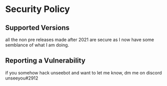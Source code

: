 # Security Policy

## Supported Versions
all the non pre releases made after 2021 are secure as I now have some semblance of what I am doing.

## Reporting a Vulnerability

if you somehow hack unseebot and want to let me know, dm me on discord unseeyou#2912
